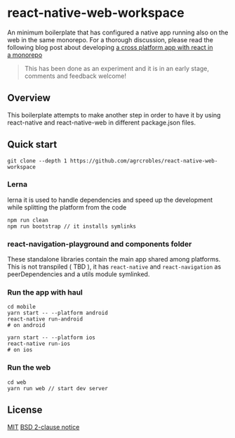 # react-native-web-workspace

An minimum boilerplate that has configured a native app running also on the web in the same monorepo. For a thorough discussion, please read the following blog post about developing [a cross platform app with react in a monorepo](https://blog.hellojs.org/a-cross-platform-app-with-react-in-a-monorepo-9c6aa6aed818)

> This has been done as an experiment and it is in an early stage, comments and feedback welcome!

## Overview
This boilerplate attempts to make another step in order to have it by using react-native and react-native-web in different package.json files.

## Quick start

```
git clone --depth 1 https://github.com/agrcrobles/react-native-web-workspace
```

### Lerna
lerna it is used to handle dependencies and speed up the development while splitting the platform from the code

```
npm run clean
npm run bootstrap // it installs symlinks
```
### react-navigation-playground and components folder

These standalone libraries contain the main app shared among platforms. This is not transpiled ( TBD ), it has `react-native` and `react-navigation` as peerDependencies and a utils module symlinked.

### Run the app with haul
```
cd mobile
yarn start -- --platform android
react-native run-android
# on android

yarn start -- --platform ios
react-native run-ios
# on ios
```

### Run the web
```
cd web
yarn run web // start dev server
```

## License

[MIT](https://github.com/agrcrobles/react-native-web-workspace/blob/master/LICENSE)
[BSD 2-clause notice](https://github.com/agrcrobles/react-native-web-workspace/blob/master/react-navigation-playground/LICENSE)

